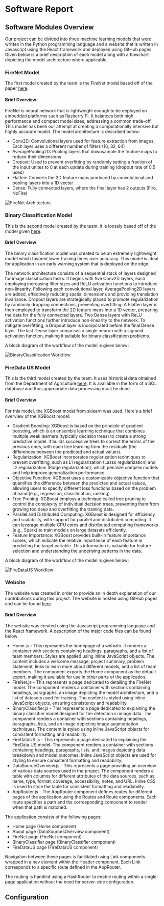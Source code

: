 # Software Report

## Software Modules Overview

Our project can be divided into three machine learning models that were written in the Python programming language and a website that is written in Javascript using the React framework and deployed using GitHub pages. Given below is a brief description of each model along with a flowchart depicting the model architecture where applicable.

### FireNet Model

The first model created by the team is the FireNet model based off of the paper [here](https://arxiv.org/pdf/1905.11922.pdf).

#### Brief Overview
FireNet is neural network that is lightweight enough to be deployed on embedded platforms such as Rasberry Pi. It balances both high performance and compact model sizes, addressing a common trade-off. This model has been our attempt at creating a computationally intensive but highly accurate model. The model architecture is described below:

* Conv2D: Convolutional layers used for feature extraction from images. Each layer uses a different number of filters (16, 32, 64)
* AveragePooling2D: Pooling layers that downsample the feature maps to reduce their dimensions
* Dropout: Used to prevent overfitting by randomly setting a fraction of the input unites to 0 at each update during training (dropout rate of 0.5 used)
* Flatten: Converts the 2D feature maps produced by convolutional and pooling layers into a 1D vector
* Dense: Fully connected layers, where the final layer has 2 outputs (Fire, NoFire)

![FireNet Architecture](https://github.com/sigma31/ec464-website/blob/resources/images/FireNet.png)

### Binary Classification Model
This is the second model created by the team. It is loosely based off of the model given [here](https://www.kaggle.com/code/holdmykaggle/fire-detection-in-images/notebook).

#### Brief Overview
The binary classification model was created to be an extremely lightweight model which favored lower training times over accuracy. This model is ideal for application in an early warning system that is deployed on the edge.

The network architecture consists of a sequential stack of layers designed for image classification tasks. It begins with five Conv2D layers, each employing increasing filter sizes and ReLU activation functions to introduce non-linearity. Following each convolutional layer, AveragePooling2D layers are added, effectively reducing spatial dimensions and providing translation invariance. Dropout layers are strategically placed to promote regularization by randomly dropping connections, preventing overfitting. A Flatten layer is then employed to transform the 2D feature maps into a 1D vector, preparing the data for the fully connected layers. Two Dense layers with ReLU activation functions further introduce non-linearity to the network. To mitigate overfitting, a Dropout layer is incorporated before the final Dense layer. The last Dense layer comprises a single neuron with a sigmoid activation function, making it suitable for binary classification problems.

A block diagram of the workflow of the model is given below:

![BinaryClassification Workflow](https://github.com/sigma31/ec464-website/blob/resources/images/BinaryClassification.png)

### FireData US Model

This is the third model created by the team. It uses historical data obtained from the Department of Agriculture [here](https://www.fs.usda.gov/rds/archive/catalog/RDS-2013-0009.6). It is available in the form of a SQL database and thus appropriate data processing must be done.

#### Brief Overview

For this model, the XGBoost model from sklearn was used. 
Here's a brief overview of the XGBoost model:

* Gradient Boosting: XGBoost is based on the principle of gradient boosting, which is an ensemble learning technique that combines multiple weak learners (typically decision trees) to create a strong predictive model. It builds successive trees to correct the errors of the previous ones, with each tree learning from the residuals (the differences between the predicted and actual values).
* Regularization: XGBoost incorporates regularization techniques to prevent overfitting, such as L1 regularization (Lasso regularization) and L2 regularization (Ridge regularization), which penalize complex models and help improve generalization performance.
* Objective Function: XGBoost uses a customizable objective function that quantifies the difference between the predicted and actual values, allowing users to specify different loss functions based on the problem at hand (e.g., regression, classification, ranking).
* Tree Pruning: XGBoost employs a technique called tree pruning to control the complexity of individual decision trees, preventing them from growing too deep and overfitting the training data.
* Parallel and Distributed Computing: XGBoost is designed for efficiency and scalability, with support for parallel and distributed computing. It can leverage multiple CPU cores and distributed computing frameworks (e.g., Spark) to train models on large datasets efficiently.
* Feature Importance: XGBoost provides built-in feature importance scores, which indicate the relative importance of each feature in predicting the target variable. This information is valuable for feature selection and understanding the underlying patterns in the data.

A block diagram of the workflow of the model is given below:

![FireDataUS Workflow](https://github.com/sigma31/ec464-website/blob/resources/images/FireDataUS.png)

### Website

The website was created in order to provide an in depth explanation of our contributions during this project. The website is hosted using GitHub pages and can be found [here](https://sigma31.github.io/ec464-website/#/).

#### Brief Overview

The website was created using the Javascript programming language and the React framework. A description of the major code files can be found below:
* Home.js - This represents the homepage of a website. It renders a container with sections containing headings, paragraphs, and a list of team members. Styles are applied using inline JavaScript objects. The content includes a welcome message, project summary, problem statement, links to learn more about different models, and a list of team members. The component exports the Home component as the default export, making it available for use in other parts of the application.
* FireNet.js - This represents a page dedicated to detailing the FireNet model. The component renders a container with sections containing headings, paragraphs, an image depicting the model architecture, and a list of datasets used for training. The content is styled using inline JavaScript objects, ensuring consistency and readability.
* BinaryClassifier.js - This represents a page dedicated to explaining the binary classifier model designed for fire detection in image data. The component renders a container with sections containing headings, paragraphs, lists, and an image depicting image augmentation techniques. The content is styled using inline JavaScript objects for consistent formatting and readability.
* FireDataUS.js - This represents a page dedicated to explaining the FireData US model. The component renders a container with sections containing headings, paragraphs, lists, and images depicting data breakdown and model outcomes. Inline JavaScript objects are used for styling to ensure consistent formatting and readability.
* DataSourceOverview.js - This represents a page providing an overview of various data sources used in the project. The component renders a table with columns for different attributes of the data sources, such as name, type, format, coverage, accessibility, notes, and URL. Inline CSS is used to style the table for consistent formatting and readability.
* AppRouter.js - The AppRouter component defines routes for different pages of the application using the Routes and Route components. Each route specifies a path and the corresponding component to render when that path is matched.

The application consists of the following pages:

* Home page (Home component)
* About page (DataSourcesOverview component)
* FireNet page (FireNet component)
* BinaryClassifier page (BinaryClassifier component)
* FireDataUS page (FireDataUS component)

Navigation between these pages is facilitated using Link components wrapped in a nav element within the Header component. Each Link corresponds to a specific route defined in the AppRouter.

The routing is handled using a HashRouter to enable routing within a single-page application without the need for server-side configuration.

## Configuration












